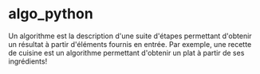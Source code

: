 # algo_python
Un algorithme est la description d'une suite d'étapes permettant d'obtenir un résultat à partir d'éléments fournis en entrée. Par exemple, une recette de cuisine est un algorithme permettant d'obtenir un plat à partir de ses ingrédients!
